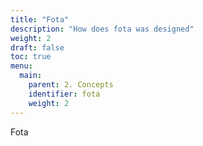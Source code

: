 ```yaml
---
title: "Fota"
description: "How does fota was designed"
weight: 2
draft: false
toc: true
menu:
  main:
    parent: 2. Concepts
    identifier: fota
    weight: 2
---
```


Fota
